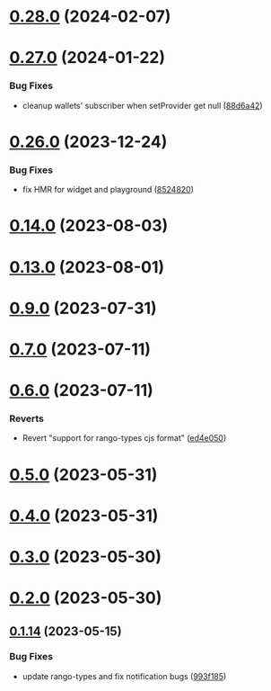 # [0.28.0](https://github.com/rango-exchange/rango-client/compare/provider-coin98@0.27.0...provider-coin98@0.28.0) (2024-02-07)



# [0.27.0](https://github.com/rango-exchange/rango-client/compare/provider-coin98@0.26.0...provider-coin98@0.27.0) (2024-01-22)


### Bug Fixes

* cleanup wallets' subscriber when setProvider get null ([88d6a42](https://github.com/rango-exchange/rango-client/commit/88d6a423c49b34b3d9ff567e22df36c3b009bb76))



# [0.26.0](https://github.com/rango-exchange/rango-client/compare/provider-coin98@0.24.0...provider-coin98@0.26.0) (2023-12-24)


### Bug Fixes

* fix HMR for widget and playground ([8524820](https://github.com/rango-exchange/rango-client/commit/8524820f10cf0b8921f3db0c4f620ff98daa4103))



# [0.14.0](https://github.com/rango-exchange/rango-client/compare/provider-coin98@0.13.0...provider-coin98@0.14.0) (2023-08-03)



# [0.13.0](https://github.com/rango-exchange/rango-client/compare/provider-coin98@0.12.0...provider-coin98@0.13.0) (2023-08-01)



# [0.9.0](https://github.com/rango-exchange/rango-client/compare/provider-coin98@0.8.0...provider-coin98@0.9.0) (2023-07-31)



# [0.7.0](https://github.com/rango-exchange/rango-client/compare/provider-coin98@0.6.0...provider-coin98@0.7.0) (2023-07-11)



# [0.6.0](https://github.com/rango-exchange/rango-client/compare/provider-coin98@0.5.0...provider-coin98@0.6.0) (2023-07-11)


### Reverts

* Revert "support for rango-types cjs format" ([ed4e050](https://github.com/rango-exchange/rango-client/commit/ed4e050bfc0dcde7aeffa6b0d73b02080a5721eb))



# [0.5.0](https://github.com/rango-exchange/rango-client/compare/provider-coin98@0.4.0...provider-coin98@0.5.0) (2023-05-31)



# [0.4.0](https://github.com/rango-exchange/rango-client/compare/provider-coin98@0.3.0...provider-coin98@0.4.0) (2023-05-31)



# [0.3.0](https://github.com/rango-exchange/rango-client/compare/provider-coin98@0.2.0...provider-coin98@0.3.0) (2023-05-30)



# [0.2.0](https://github.com/rango-exchange/rango-client/compare/provider-coin98@0.1.15...provider-coin98@0.2.0) (2023-05-30)



## [0.1.14](https://github.com/rango-exchange/rango-client/compare/provider-coin98@0.1.13...provider-coin98@0.1.14) (2023-05-15)


### Bug Fixes

* update rango-types and fix notification bugs ([993f185](https://github.com/rango-exchange/rango-client/commit/993f185e0b8c5e5e15a2c65ba2d85d1f9c8daa90))



